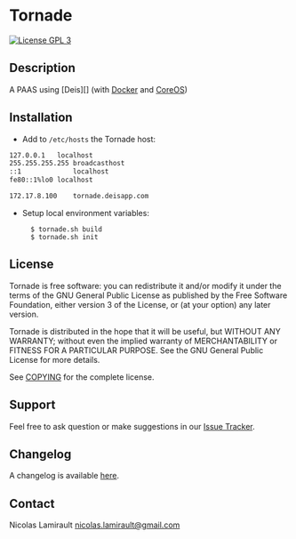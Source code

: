 Tornade
==============

[![License GPL 3][badge-license]][COPYING]

## Description

A PAAS using [Deis][] (with [Docker][] and [CoreOS][])


## Installation

* Add to `/etc/hosts` the Tornade host:
```bash
127.0.0.1	localhost
255.255.255.255	broadcasthost
::1             localhost
fe80::1%lo0	localhost

172.17.8.100    tornade.deisapp.com
```

* Setup local environment variables:

        $ tornade.sh build
        $ tornade.sh init



## License

Tornade is free software: you can redistribute it and/or modify it under the
terms of the GNU General Public License as published by the Free Software
Foundation, either version 3 of the License, or (at your option) any later
version.

Tornade is distributed in the hope that it will be useful, but WITHOUT ANY
WARRANTY; without even the implied warranty of MERCHANTABILITY or FITNESS FOR A
PARTICULAR PURPOSE.  See the GNU General Public License for more details.

See [COPYING][] for the complete license.


## Support

Feel free to ask question or make suggestions in our [Issue Tracker][].


## Changelog

A changelog is available [here](ChangeLog.md).


## Contact

Nicolas Lamirault <nicolas.lamirault@gmail.com>



[Tornade]: https://github.com/nlamirault/tornade
[COPYING]: https://github.com/nlamirault/tornade/blob/master/COPYING
[Issue tracker]: https://github.com/nlamirault/tornade/issues

[badge-license]: https://img.shields.io/badge/license-GPL_3-green.svg?style=flat

[Docker]: https://www.docker.io
[CoreOS]: https://coreos.com
[Vagrant]: http://www.vagrantup.com
[Virtualbox]: https://www.virtualbox.org
